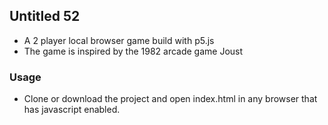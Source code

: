 ## Untitled 52 
* A 2 player local browser game build with p5.js
* The game is inspired by the 1982 arcade game Joust

### Usage
* Clone or download the project and open index.html in any browser that has javascript enabled.
